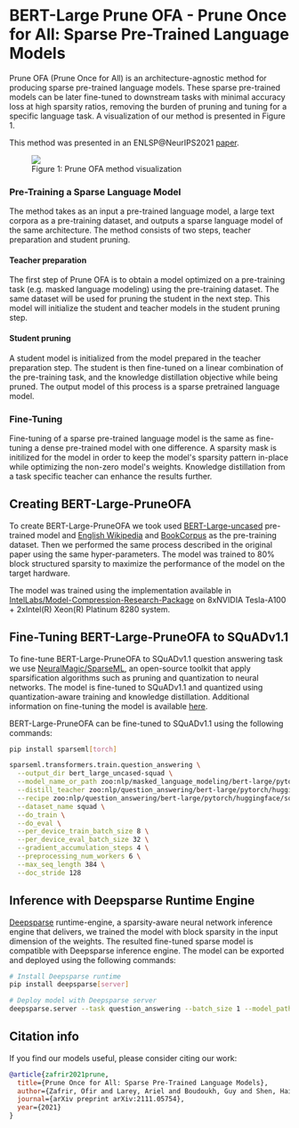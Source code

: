 # BERT-Large Prune OFA - Prune Once for All: Sparse Pre-Trained Language Models

Prune OFA (Prune Once for All) is an architecture-agnostic method for producing sparse pre-trained language models. 
These sparse pre-trained models can be later fine-tuned to downstream tasks with minimal accuracy loss at high sparsity ratios, removing the burden of pruning and tuning for a specific language task.
A visualization of our method is presented in Figure 1.

This method was presented in an ENLSP@NeurIPS2021 [paper](https://arxiv.org/abs/2111.05754).


<figure>
<img src="https://gist.githubusercontent.com/ofirzaf/1d1fe59974ae3265a2637cf84b502ddd/raw/fab777bd0a1b00672149562a058afcf776b43286/pruneofa_figure.png">
<figcaption> Figure 1: Prune OFA method visualization </figcaption>
</figure>

### Pre-Training a Sparse Language Model

The method takes as an input a pre-trained language model, a large text corpora as a pre-training dataset, and outputs a sparse language model of the same architecture. 
The method consists of two steps, teacher preparation and student pruning. 

#### Teacher preparation

The first step of Prune OFA is to obtain a model optimized on a pre-training task (e.g. masked language modeling) using the pre-training dataset. 
The same dataset will be used for pruning the student in the next step. 
This model will initialize the student and teacher models in the student pruning step. 

#### Student pruning

A student model is initialized from the model prepared in the teacher preparation step. 
The student is then fine-tuned on a linear combination of the pre-training task, and the knowledge distillation objective while being pruned.
The output model of this process is a sparse pretrained language model.

### Fine-Tuning

Fine-tuning of a sparse pre-trained language model is the same as fine-tuning a dense pre-trained model with one difference.
A sparsity mask is initilized for the model in order to keep the model's sparsity pattern in-place while optimizing the non-zero model's weights.
Knowledge distillation from a task specific teacher can enhance the results further.

## Creating BERT-Large-PruneOFA

To create BERT-Large-PruneOFA we took used [BERT-Large-uncased](https://huggingface.co/bert-large-uncased) pre-trained model and [English Wikipedia](https://huggingface.co/datasets/wikipedia) and [BookCorpus](https://huggingface.co/datasets/bookcorpusopen) as the pre-training dataset.
Then we performed the same process described in the original paper using the same hyper-parameters.
The model was trained to 80% block structured sparsity to maximize the performance of the model on the target hardware.

The model was trained using the implementation available in [IntelLabs/Model-Compression-Research-Package](https://github.com/IntelLabs/Model-Compression-Research-Package) on 8xNVIDIA Tesla-A100 + 2xIntel(R) Xeon(R) Platinum 8280 system.

## Fine-Tuning BERT-Large-PruneOFA to SQuADv1.1

To fine-tune BERT-Large-PruneOFA to SQuADv1.1 question answering task we use [NeuralMagic/SparseML](https://github.com/neuralmagic/sparseml), an open-source toolkit that apply sparsification algorithms such as pruning and quantization to neural networks.
The model is fine-tuned to SQuADv1.1 and quantized using quantization-aware training and knowledge distillation.
Additional information on fine-tuning the model is available [here](https://sparsezoo.neuralmagic.com/models/nlp%2Fquestion_answering%2Fbert-large%2Fpytorch%2Fhuggingface%2Fsquad%2Fpruned80_quant-none-vnni).

BERT-Large-PruneOFA can be fine-tuned to SQuADv1.1 using the following commands:

```bash
pip install sparseml[torch]

sparseml.transformers.train.question_answering \
  --output_dir bert_large_uncased-squad \
  --model_name_or_path zoo:nlp/masked_language_modeling/bert-large/pytorch/huggingface/wikipedia_bookcorpus/pruned80-none-vnni \
  --distill_teacher zoo:nlp/question_answering/bert-large/pytorch/huggingface/squad/base-none \
  --recipe zoo:nlp/question_answering/bert-large/pytorch/huggingface/squad/pruned80_quant-none-vnni \
  --dataset_name squad \
  --do_train \
  --do_eval \
  --per_device_train_batch_size 8 \
  --per_device_eval_batch_size 32 \
  --gradient_accumulation_steps 4 \
  --preprocessing_num_workers 6 \
  --max_seq_length 384 \
  --doc_stride 128
```

## Inference with Deepsparse Runtime Engine

[Deepsparse](https://neuralmagic.com/deepsparse-engine/) runtime-engine, a sparsity-aware neural network inference engine that delivers, we trained the model with block sparsity in the input dimension of the weights.
The resulted fine-tuned sparse model is compatible with Deepsparse inference engine.
The model can be exported and deployed using the following commands:

```bash
# Install Deepsparse runtime
pip install deepsparse[server]

# Deploy model with Deepsparse server
deepsparse.server --task question_answering --batch_size 1 --model_path bert_large_uncased-squad
```

## Citation info
If you find our models useful, please consider citing our work:
```bibtex
@article{zafrir2021prune,
  title={Prune Once for All: Sparse Pre-Trained Language Models},
  author={Zafrir, Ofir and Larey, Ariel and Boudoukh, Guy and Shen, Haihao and Wasserblat, Moshe},
  journal={arXiv preprint arXiv:2111.05754},
  year={2021}
}
```
